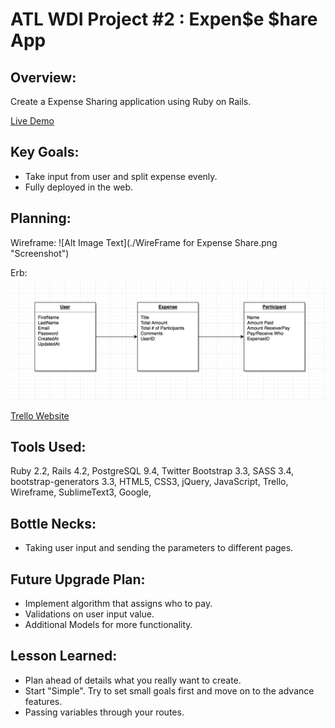 # ATL WDI Project #2 : Expen$e $hare App  
  
  
## **Overview:**  

Create a Expense Sharing application using Ruby on Rails. 

[Live Demo](https://expense-share.herokuapp.com/)
	
## **Key Goals:**

- Take input from user and split expense evenly.
- Fully deployed in the web.
 
## **Planning**: 

Wireframe: 
![Alt Image Text](./WireFrame for Expense Share.png "Screenshot")

Erb:
![Alt Image Text](./ERB.png "Screenshot")


[Trello Website](https://trello.com/b/nfEm0AEK/project-expense-share)

## **Tools Used:**

Ruby 2.2,
Rails 4.2,
PostgreSQL 9.4,
Twitter Bootstrap 3.3,
SASS 3.4,
bootstrap-generators 3.3,
HTML5, CSS3, jQuery, JavaScript,
Trello, Wireframe, SublimeText3, Google,

## **Bottle Necks:**

- Taking user input and sending the parameters to different pages.

## **Future Upgrade Plan:**

* Implement algorithm that assigns who to pay.
* Validations on user input value.
* Additional Models for more functionality.

## **Lesson Learned:**  
 
 
- Plan ahead of details what you really want to create. 
- Start "Simple". Try to set small goals first and move on to the advance features.
- Passing variables through your routes.